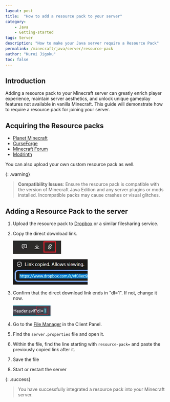 ```yaml
---
layout: post
title:  "How to add a resource pack to your server"
category: 
    - Java
    - Getting-started
tags: Server
description: "How to make your Java server require a Resource Pack"
permalink: /minecraft/java/server/resource-pack
author: "Kuroi Jigoku"
toc: false
---
```

## Introduction

Adding a resource pack to your Minecraft server can greatly enrich player experience, maintain server aesthetics, and unlock unique gameplay features not available in vanilla Minecraft. This guide will demonstrate how to require a resource pack for joining your server.

## Acquiring the Resource packs

- [Planet Minecraft](https://www.planetminecraft.com/ "A community-driven platform where users share various Minecraft content, including resource packs")
- [CurseForge](https://curseforge.com/minecraft/texture-packs/ "Known for hosting mods and addons for games, including Minecraft. It features a wide range of resource packs for Java Edition.")
- [Minecraft Forum](https://www.minecraftforum.net/forums/mapping-and-modding-java-edition/resource-packs "A longstanding community forum where players discuss and share Minecraft-related content, including resource packs.")
- [Modrinth](https://modrinth.com/resourcepacks "Modrinth is a platform tailored for Minecraft players and mod developers, offering a curated selection of mods, texture packs, and community content.")

You can also upload your own custom resource pack as well.

{: .warning}

> **Compatibility Issues**: Ensure the resource pack is compatible with the version of Minecraft Java Edition and any server plugins or mods installed. Incompatible packs may cause crashes or visual glitches.

## Adding a Resource Pack to the server

1. Upload the resource pack to [Dropbox](https://www.dropbox.com/home) or a similar filesharing service.

2. Copy the direct download link.

    ![Copy Link](/assets/images/posts/copy-dp-link.webp)

    ![Copied Link](/assets/images/posts/copied-dp-link.webp)

3. Confirm that the direct download link ends in "dl=1". If not, change it now.

    ![Change value of dl](/assets/images/posts/change-to-dl1.webp)

4. Go to the [File Manager](https://client.falixnodes.net/server/filemanager?dir=/) in the Client Panel.

5. Find the `server.properties` file and open it.

6. Within the file, find the line starting with `resource-pack=` and paste the previously copied link after it.

7. Save the file

8. Start or restart the server

{: .success}

> You have successfully integrated a resource pack into your Minecraft server.
